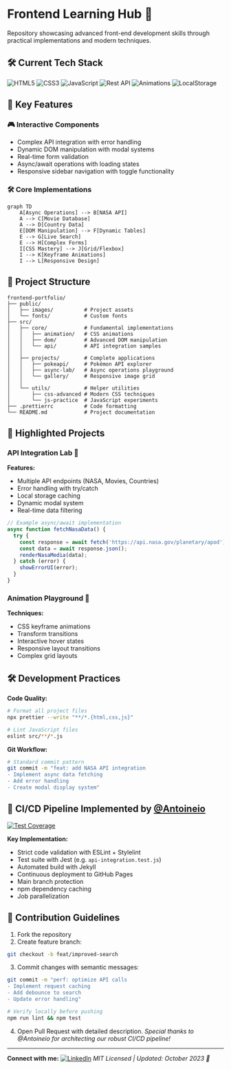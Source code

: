 # Frontend Learning Hub 🚀

Repository showcasing advanced front-end development skills through practical implementations and modern techniques.

## 🛠 Current Tech Stack

![HTML5](https://img.shields.io/badge/HTML5-E34F26?style=flat&logo=html5&logoColor=white)
![CSS3](https://img.shields.io/badge/CSS3-1572B6?style=flat&logo=css3&logoColor=white)
![JavaScript](https://img.shields.io/badge/JavaScript-F7DF1E?style=flat&logo=javascript&logoColor=black)
![Rest API](https://img.shields.io/badge/REST_API-FF6F00?style=flat)
![Animations](https://img.shields.io/badge/Animations-FF6B6B?style=flat)
![LocalStorage](https://img.shields.io/badge/LocalStorage-0D47A1?style=flat)

## 🌟 Key Features

### 🎮 Interactive Components

- Complex API integration with error handling
- Dynamic DOM manipulation with modal systems
- Real-time form validation
- Async/await operations with loading states
- Responsive sidebar navigation with toggle functionality

### 🛠 Core Implementations

```mermaid
graph TD
    A[Async Operations] --> B[NASA API]
    A --> C[Movie Database]
    A --> D[Country Data]
    E[DOM Manipulation] --> F[Dynamic Tables]
    E --> G[Live Search]
    E --> H[Complex Forms]
    I[CSS Mastery] --> J[Grid/Flexbox]
    I --> K[Keyframe Animations]
    I --> L[Responsive Design]
```

## 📂 Project Structure

```plaintext
frontend-portfolio/
├── public/
│   ├── images/          # Project assets
│   └── fonts/           # Custom fonts
├── src/
│   ├── core/            # Fundamental implementations
│   │   ├── animation/   # CSS animations
│   │   ├── dom/         # Advanced DOM manipulation
│   │   └── api/         # API integration samples
│   │
│   ├── projects/        # Complete applications
│   │   ├── pokeapi/     # Pokémon API explorer
│   │   ├── async-lab/   # Async operations playground
│   │   └── gallery/     # Responsive image grid
│   │
│   └── utils/           # Helper utilities
│       ├── css-advanced # Modern CSS techniques
│       └── js-practice  # JavaScript experiments
├── .prettierrc          # Code formatting
└── README.md            # Project documentation
```

## 🚀 Highlighted Projects

### API Integration Lab 🔌

**Features:**

- Multiple API endpoints (NASA, Movies, Countries)
- Error handling with try/catch
- Local storage caching
- Dynamic modal system
- Real-time data filtering

```javascript
// Example async/await implementation
async function fetchNasaData() {
  try {
    const response = await fetch('https://api.nasa.gov/planetary/apod');
    const data = await response.json();
    renderNasaMedia(data);
  } catch (error) {
    showErrorUI(error);
  }
}
```

### Animation Playground 🎨

**Techniques:**

- CSS keyframe animations
- Transform transitions
- Interactive hover states
- Responsive layout transitions
- Complex grid layouts

## 🛠 Development Practices

**Code Quality:**

```bash
# Format all project files
npx prettier --write "**/*.{html,css,js}"

# Lint JavaScript files
eslint src/**/*.js
```

**Git Workflow:**

```bash
# Standard commit pattern
git commit -m "feat: add NASA API integration
- Implement async data fetching
- Add error handling
- Create modal display system"
```

## 🔄 CI/CD Pipeline Implemented by [@Antoineio](https://github.com/Antoineio)

[![Test Coverage](https://img.shields.io/badge/coverage-100%25-success)](https://github.com/GiulioArantes/meu-projeto-didatico/actions)

**Key Implementation:**

- Strict code validation with ESLint + Stylelint
- Test suite with Jest (e.g. `api-integration.test.js`)
- Automated build with Jekyll
- Continuous deployment to GitHub Pages
- Main branch protection
- npm dependency caching
- Job parallelization

## 🤝 Contribution Guidelines

1. Fork the repository
2. Create feature branch:

```bash
git checkout -b feat/improved-search
```

3. Commit changes with semantic messages:

```bash
git commit -m "perf: optimize API calls
- Implement request caching
- Add debounce to search
- Update error handling"

# Verify locally before pushing
npm run lint && npm test
```

4. Open Pull Request with detailed description.
   _Special thanks to @Antoineio for architecting our robust CI/CD pipeline!_

---

**Connect with me:** [![LinkedIn](https://img.shields.io/badge/LinkedIn-0077B5?style=flat&logo=linkedin&logoColor=white)](https://www.linkedin.com/in/giulio-arantes/)
_MIT Licensed | Updated: October 2023 🍂_
